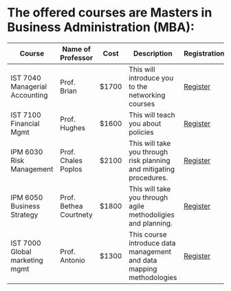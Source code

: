 # The offered courses are Masters in Business Administration (MBA):

Course | Name of Professor |Cost | Description | Registration
---    | ---               | --- | --- | ---
IST 7040 Managerial Accounting| Prof. Brian | $1700 | This will introduce you to the networking courses| [Register](links/link10.md)
IST 7100 Financial Mgmt| Prof. Hughes | $1600 | This will teach you about policies| [Register](links/link10.md)
IPM 6030 Risk Management | Prof. Chales Poplos | $2100 | This will take you through risk planning and mitigating procedures.| [Register](links/link10.md)
IPM 6050 Business Strategy | Prof. Bethea Courtnety | $1800 | This will take you through agile methodoligies and planning. | [Register](links/link10.md)
IST 7000 Global marketing mgmt | Prof. Antonio | $1300 | This course introduce data management and data mapping methodologies | [Register](links/link10.md)
